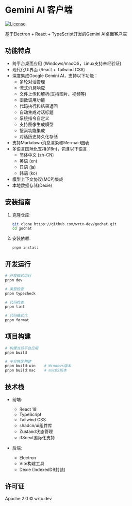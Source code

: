 # Gemini AI 客户端

[![License](https://img.shields.io/badge/license-Apache%202.0-blue.svg)](LICENSE)

基于Electron + React + TypeScript开发的Gemini AI桌面客户端

## 功能特点

- 跨平台桌面应用 (Windows/macOS，Linux支持未经验证)
- 现代化UI界面 (React + Tailwind CSS)
- 深度集成Google Gemini AI，支持以下功能：
  - 多轮对话管理
  - 流式消息响应
  - 文件上传和解析(支持图片、视频等)
  - 函数调用功能
  - 代码执行和结果返回
  - 自动生成对话标题
  - 系统指令自定义
  - 支持图像生成模型
  - 搜索功能集成
  - 对话历史持久化存储
- 支持Markdown消息渲染和Mermaid图表
- 多语言国际化支持(i18n)，包含以下语言：
  - 简体中文 (zh-CN)
  - 英语 (en)
  - 日语 (ja)
  - 韩语 (ko)
- 模型上下文协议(MCP)集成
- 本地数据存储(Dexie)

## 安装指南

1. 克隆仓库:
   ```bash
   git clone https://github.com/wrtx-dev/gochat.git
   cd gochat
   ```

2. 安装依赖:
   ```bash
   pnpm install
   ```

## 开发运行

```bash
# 开发模式运行
pnpm dev

# 类型检查
pnpm typecheck

# 代码检查
pnpm lint

# 代码格式化
pnpm format
```

## 项目构建

```bash
# 构建当前平台应用
pnpm build

# 平台特定构建
pnpm build:win    # Windows版本
pnpm build:mac    # macOS版本
```

## 技术栈

- 前端:
  - React 18
  - TypeScript
  - Tailwind CSS
  - shadcn/ui组件库
  - Zustand状态管理
  - i18next国际化支持

- 后端:
  - Electron
  - Vite构建工具
  - Dexie (IndexedDB封装)

## 许可证

Apache 2.0 © wrtx.dev
